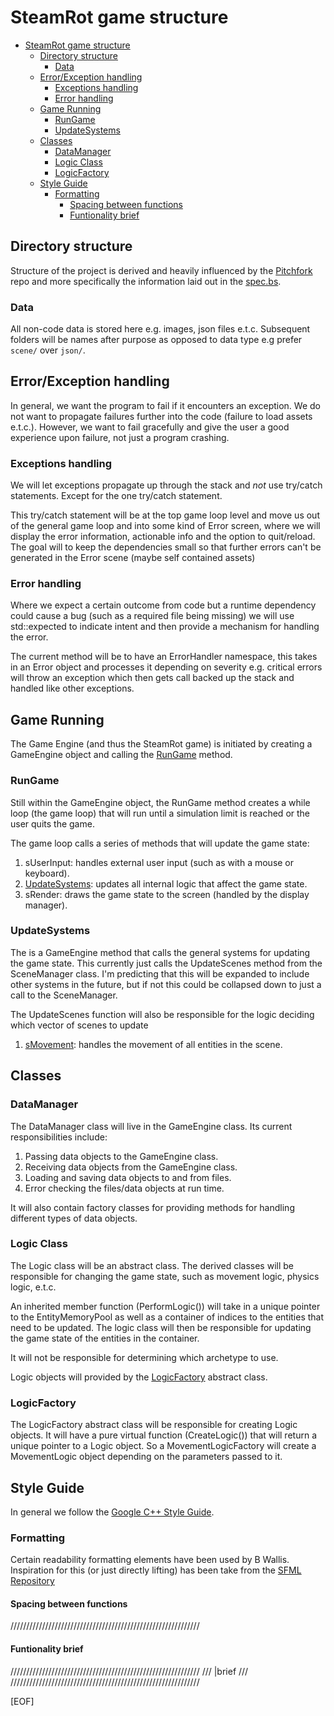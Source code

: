 # SteamRot game structure
<!--toc:start-->
- [SteamRot game structure](#steamrot-game-structure)
  - [Directory structure](#directory-structure)
    - [Data](#data)
  - [Error/Exception handling](#errorexception-handling)
    - [Exceptions handling](#exceptions-handling)
    - [Error handling](#error-handling)
  - [Game Running](#game-running)
    - [RunGame](#rungame)
    - [UpdateSystems](#updatesystems)
  - [Classes](#classes)
    - [DataManager](#datamanager)
    - [Logic Class](#logic-class)
    - [LogicFactory](#logicfactory)
  - [Style Guide](#style-guide)
    - [Formatting](#formatting)
      - [Spacing between functions](#spacing-between-functions)
      - [Funtionality brief](#funtionality-brief)
<!--toc:end-->

## Directory structure

Structure of the project is derived and heavily influenced by the [Pitchfork](https://github.com/vector-of-bool/pitchfork) repo and more specifically the
information laid out in the [spec.bs](https://github.com/vector-of-bool/pitchfork/blob/develop/data/spec.bs).

### Data

All non-code data is stored here e.g. images, json files e.t.c.
Subsequent folders will be names after purpose as opposed to data type e.g prefer `scene/` over `json/`.

## Error/Exception handling

In general, we want the program to fail if it encounters an exception. We do not want to propagate failures further into the code (failure to load assets e.t.c.). However, we want to fail gracefully and give the user a good experience upon failure, not just a program crashing.

### Exceptions handling

We will let exceptions propagate up through the stack and *not* use try/catch statements. Except for the one try/catch statement.

This try/catch statement will be at the top game loop level and move us out of the general game loop and into some kind of Error screen, where we will display the error information, actionable info and the option to quit/reload. The goal will to keep the dependencies small so that further errors can't be generated in the Error scene (maybe self contained assets)

### Error handling

Where we expect a certain outcome from code but a runtime dependency could cause a bug (such as a required file being missing) we will use std::expected to indicate intent and then provide a mechanism for handling the error.

The current method will be to have an ErrorHandler namespace, this takes in an Error object and processes it depending on severity e.g. critical errors will throw an exception which then gets call backed up the stack and handled like other exceptions.

## Game Running

The Game Engine (and thus the SteamRot game) is initiated
by creating a GameEngine object and calling the [RunGame](#rungame)
method.

### RunGame

Still within the GameEngine object, the RunGame method creates
a while loop (the game loop) that will run until a simulation
limit is reached or the user quits the game.

The game loop calls a series of methods that will update the game state:

1. sUserInput: handles external user input (such as with a mouse or keyboard).
1. [UpdateSystems](#updatesystems): updates all internal logic that affect the
game state.
1. sRender: draws the game state to the screen (handled by the display manager).

### UpdateSystems

The is a GameEngine method that calls the general systems for updating the game state.
This currently just calls the UpdateScenes method from the SceneManager class.
I'm predicting that this will be expanded to include other systems in the future,
but if not this could be collapsed down to just a call to the SceneManager.

The UpdateScenes function will also be responsible for the logic deciding which
vector of scenes to update

1. [sMovement](#smovement): handles the movement of all entities in the scene.

## Classes

### DataManager

The DataManager class will live in the GameEngine class. Its current
responsibilities include:

1. Passing data objects to the GameEngine class.
2. Receiving data objects from the GameEngine class.
3. Loading and saving data objects to and from files.
4. Error checking the files/data objects at run time.

It will also contain factory classes for providing methods for handling
different types of data objects.

### Logic Class

The Logic class will be an abstract class. The derived classes will be
responsible for changing the game state, such as movement logic, physics logic, e.t.c.

An inherited member function (PerformLogic()) will take in a unique pointer to
the EntityMemoryPool as well as a container of indices to the entities that
need to be updated. The logic class will then be responsible for updating the
game state of the entities in the container.

It will not be responsible for determining which archetype to use.

Logic objects will provided by the [LogicFactory](#logicfactory) abstract class.

### LogicFactory

The LogicFactory abstract class will be responsible for creating Logic objects.
It will have a pure virtual function (CreateLogic()) that will return a unique
pointer to a Logic object. So a MovementLogicFactory will create a MovementLogic
object depending on the parameters passed to it.

## Style Guide

In general we follow the [Google C++ Style Guide](https://google.github.io/styleguide/cppguide.html).

### Formatting

Certain readability formatting elements have been used by B Wallis.
Inspiration for this (or just directly lifting) has been take from the [SFML Repository](https://github.com/SFML/SFML/tree/master)

#### Spacing between functions

////////////////////////////////////////////////////////////

#### Funtionality brief

////////////////////////////////////////////////////////////
/// |brief
///
////////////////////////////////////////////////////////////

[EOF]
